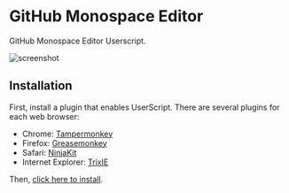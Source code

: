 GitHub Monospace Editor
=======================

GitHub Monospace Editor Userscript.

![screenshot](https://raw.githubusercontent.com/devxoul/github-monospace-editor/master/screenshot/screenshot.png)


Installation
------------

First, install a plugin that enables UserScript. There are several plugins for each web browser:

- Chrome: [Tampermonkey](https://chrome.google.com/webstore/detail/tampermonkey/dhdgffkkebhmkfjojejmpbldmpobfkfo)
- Firefox: [Greasemonkey](https://addons.mozilla.org/ko/firefox/addon/greasemonkey/)
- Safari: [NinjaKit](https://github.com/os0x/NinjaKit)
- Internet Explorer: [TrixIE](http://sourceforge.net/projects/trixiewpf45/)

Then, [click here to install](https://github.com/devxoul/github-monospace-editor/raw/master/script/github-monospace-editor.user.js).
